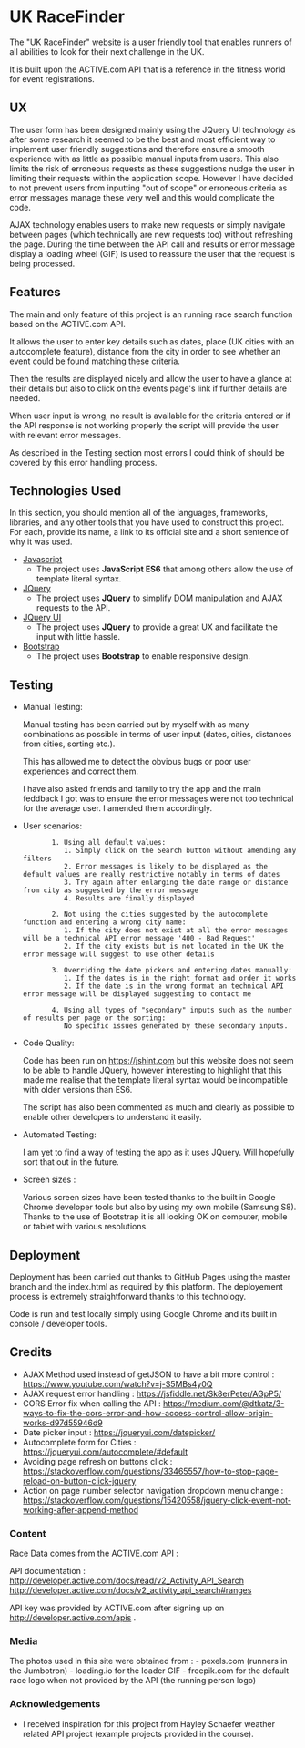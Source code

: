 # UK RaceFinder

The "UK RaceFinder" website is a user friendly tool that enables runners of all abilities to look for their next challenge in the UK.

It is built upon the ACTIVE.com API that is a reference in the fitness world for event registrations.

 
## UX
 
The user form has been designed mainly using the JQuery UI technology as after some research it seemed to be the best and most efficient way to implement user friendly suggestions and therefore ensure a smooth experience with as little as possible manual inputs from users. This also limits the risk of erroneous requests as these suggestions nudge the user in limiting their requests within the application scope. However I have decided to not prevent users from inputting "out of scope" or erroneous criteria as error messages manage these very well and this would complicate the code.

AJAX technology enables users to make new requests or simply navigate between pages (which technically are new requests too) without refreshing the page. During the time between the API call and results or error message display a loading wheel (GIF) is used to reassure the user that the request is being processed. 
 

## Features

The main and only feature of this project is an running race search function based on the ACTIVE.com API.

It allows the user to enter key details such as dates, place (UK cities with an autocomplete feature), distance from the city in order to see whether an event could be found matching these criteria.

Then the results are displayed nicely and allow the user to have a glance at their details but also to click on the events page's link if further details are needed.

When user input is wrong, no result is available for the criteria entered or if the API response is not working properly the script will provide the user with relevant error messages.

As described in the Testing section most errors I could think of should be covered by this error handling process.


## Technologies Used

In this section, you should mention all of the languages, frameworks, libraries, and any other tools that you have used to construct this project. For each, provide its name, a link to its official site and a short sentence of why it was used.


- [Javascript](https://jquery.com)
    - The project uses **JavaScript ES6** that among others allow the use of template literal syntax.
- [JQuery](https://jquery.com)
    - The project uses **JQuery** to simplify DOM manipulation and AJAX requests to the API.
- [JQuery UI](https://jqueryui.com)
	- The project uses **JQuery** to provide a great UX and facilitate the input with little hassle.
- [Bootstrap]()
	- The project uses **Bootstrap** to enable responsive design.


## Testing


- Manual Testing:

	Manual testing has been carried out by myself with as many combinations as possible in terms of user input (dates, cities, distances from cities, sorting etc.). 

	This has allowed me to detect the obvious bugs or poor user experiences and correct them.

	I have also asked friends and family to try the app and the main feddback I got was to ensure the error messages were not too technical for the average user. I amended them accordingly.


- User scenarios:

			 1. Using all default values:
			    1. Simply click on the Search button without amending any filters
			    2. Error messages is likely to be displayed as the default values are really restrictive notably in terms of dates
			    3. Try again after enlarging the date range or distance from city as suggested by the error message
			    4. Results are finally displayed

			 2. Not using the cities suggested by the autocomplete function and entering a wrong city name:
			    1. If the city does not exist at all the error messages will be a technical API error message '400 - Bad Request'
			    2. If the city exists but is not located in the UK the error message will suggest to use other details

			 3. Overriding the date pickers and entering dates manually:
			    1. If the dates is in the right format and order it works
			    2. If the date is in the wrong format an technical API error message will be displayed suggesting to contact me

			 4. Using all types of "secondary" inputs such as the number of results per page or the sorting:
			 	No specific issues generated by these secondary inputs.

- Code Quality:

	Code has been run on https://jshint.com but this website does not seem to be able to handle JQuery, however interesting to highlight that this made me realise that the template literal syntax would be incompatible with older versions than ES6.

	The script has also been commented as much and clearly as possible to enable other developers to understand it easily.


- Automated Testing:

	I am yet to find a way of testing the app as it uses JQuery. Will hopefully sort that out in the future.


- Screen sizes : 
	
	Various screen sizes have been tested thanks to the built in Google Chrome developer tools but also by using my own mobile (Samsung S8). Thanks to the use of Bootstrap it is all looking OK on computer, mobile or tablet with various resolutions.



## Deployment

Deployment has been carried out thanks to GitHub Pages using the master branch and the index.html as required by this platform.
The deployement process is extremely straightforward thanks to this technology.

Code is run and test locally simply using Google Chrome and its built in console / developer tools.


## Credits

- AJAX Method used instead of getJSON to have a bit more control : https://www.youtube.com/watch?v=j-S5MBs4y0Q
- AJAX request error handling : https://jsfiddle.net/Sk8erPeter/AGpP5/
- CORS Error fix when calling the API : https://medium.com/@dtkatz/3-ways-to-fix-the-cors-error-and-how-access-control-allow-origin-works-d97d55946d9
- Date picker input :  https://jqueryui.com/datepicker/
- Autocomplete form for Cities : https://jqueryui.com/autocomplete/#default
- Avoiding page refresh on buttons click : https://stackoverflow.com/questions/33465557/how-to-stop-page-reload-on-button-click-jquery
- Action on page number selector navigation dropdown menu change : https://stackoverflow.com/questions/15420558/jquery-click-event-not-working-after-append-method

### Content

Race Data comes from the ACTIVE.com API : 

API documentation : 
http://developer.active.com/docs/read/v2_Activity_API_Search
http://developer.active.com/docs/v2_activity_api_search#ranges

API key was provided by ACTIVE.com after signing up on http://developer.active.com/apis . 


### Media

The photos used in this site were obtained from :
	- pexels.com (runners in the Jumbotron)
	- loading.io for the loader GIF
	- freepik.com for the default race logo when not provided by the API (the running person logo)


### Acknowledgements

- I received inspiration for this project from Hayley Schaefer weather related API project (example projects provided in the course).
